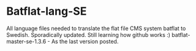 # Batflat-lang-SE
All language files needed to translate the flat file CMS system batflat to Swedish. Sporadically updated. Still learning how github works :)
batflat-master-se-1.3.6 - As the last version posted.
